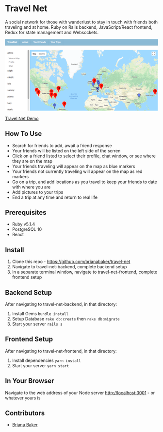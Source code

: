 
# Travel Net 
A social network for those with wanderlust to stay in touch with friends both traveling and at home. Ruby on Rails backend, JavaScript/React frontend, Redux for state management and Websockets.

![travel-net-screenshot](travel-net-screenshot.png)

[Travel Net Demo](https://youtu.be/ueo8LW80Z9c)

## How To Use
* Search for friends to add, await a friend response
* Your friends will be listed on the left side of the scrren 
* Click on a friend listed to select their profile, chat window, or see where they are on the map
* Your friends traveling will appear on the map as blue markers 
* Your friends not currently traveling will appear on the map as red markers 
* Go on a trip, and add locations as you travel to keep your friends to date with where you are 
* Add pictures to your trips 
* End a trip at any time and return to real life 

## Prerequisites

* Ruby v5.1.4
* PostgreSQL 10
* React

## Install
1. Clone this repo - https://github.com/brianabaker/travel-net
2. Navigate to travel-net-backend, complete backend setup
3. In a separate terminal window, navigate to travel-net-frontend, complete frontend setup

## Backend Setup
After navigating to travel-net-backend, in that directory: 
1. Install Gems `bundle install`
2. Setup Database `rake db:create` then `rake db:migrate`
3. Start your server `rails s`

## Frontend Setup
After navigating to travel-net-frontend, in that directory: 
1. Install dependencies `yarn install` 
2. Start your server `yarn start` 

## In Your Browser 
Navigate to the web address of your Node server [http://localhost:3001](http://localhost:3001) - or whatever yours is

## Contributors 
* [Briana Baker](https://github.com/brianabaker)
